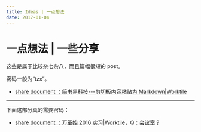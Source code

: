 ```yaml
---
title: Ideas | 一点想法
date: 2017-01-04
---
```


一点想法 | 一些分享
===================

这些是属于比较杂七杂八，而且篇幅很短的 post。

密码一般为“tzx”。

-   [share document ：简书黑科技---剪切板内容粘贴为 Markdown|Worktile](https://my.worktile.com/share/pages/7463098da8b24e88b85cbb8f73293928)

---

下面这部分真的需要密码：

-   [share document ：万革始 2016 实习|Worktile](https://my.worktile.com/share/pages/4369f4a1f01e445a918134a4f4037232)，Q：会议室？
